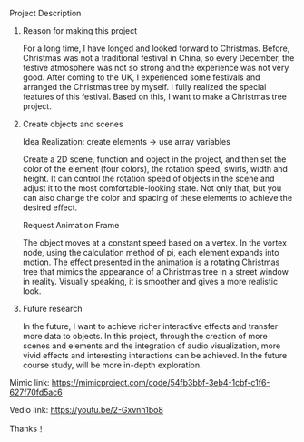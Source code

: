 Project Description

1. Reason for making this project

   For a long time, I have longed and looked forward to Christmas. Before, 
   Christmas was not a traditional festival in China, so every December, the festive atmosphere was not so strong and the experience was not very good. After coming    to the UK, I experienced some festivals and arranged the Christmas tree by myself. I fully realized the special features of this festival. Based on this, I want    to make a Christmas tree project.

2. Create objects and scenes

   Idea Realization: create elements -> use array variables 
   
   Create a 2D scene, function and object in the project, and then set the color of the element (four colors), the      rotation speed, swirls, width and height. It can control the rotation speed of objects in the scene and adjust it to the most comfortable-looking state. Not only    that, but you can also change the color and spacing of these elements to achieve the desired effect.
  
   Request Animation Frame
   
   The object moves at a constant speed based on a vertex. In the vortex node, using the calculation method of pi, each element expands into motion.
   The effect presented in the animation is a rotating Christmas tree that mimics the appearance of a Christmas tree in a street window in reality. Visually            speaking, it is smoother and gives a more realistic look.

3. Future research

   In the future, I want to achieve richer interactive effects and transfer more data to objects. In this project, through the creation of more scenes and elements    and the integration of audio visualization, more vivid effects and interesting interactions can be achieved. In the future course study, will be more in-depth      exploration.
   
Mimic link: https://mimicproject.com/code/54fb3bbf-3eb4-1cbf-c1f6-627f70fd5ac6

Vedio link: https://youtu.be/2-Gxvnh1bo8

Thanks！
   
